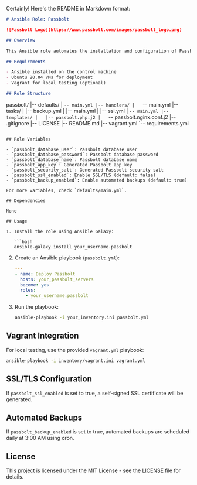 Certainly! Here's the README in Markdown format:

```markdown
# Ansible Role: Passbolt

![Passbolt Logo](https://www.passbolt.com/images/passbolt_logo.png)

## Overview

This Ansible role automates the installation and configuration of Passbolt, an open-source password manager, on Ubuntu 20.04 VMs. It is designed to ensure consistency and efficiency in setting up Passbolt across development and testing environments.

## Requirements

- Ansible installed on the control machine
- Ubuntu 20.04 VMs for deployment
- Vagrant for local testing (optional)

## Role Structure

```
passbolt/
|-- defaults/
|   `-- main.yml
|-- handlers/
|   `-- main.yml
|-- tasks/
|   |-- backup.yml
|   |-- main.yml
|   |-- ssl.yml
|   `-- main.yml
|-- templates/
|   |-- passbolt.php.j2
|   `-- passbolt.nginx.conf.j2
|-- .gitignore
|-- LICENSE
|-- README.md
|-- vagrant.yml
`-- requirements.yml
```

## Role Variables

- `passbolt_database_user`: Passbolt database user
- `passbolt_database_password`: Passbolt database password
- `passbolt_database_name`: Passbolt database name
- `passbolt_app_key`: Generated Passbolt app key
- `passbolt_security_salt`: Generated Passbolt security salt
- `passbolt_ssl_enabled`: Enable SSL/TLS (default: false)
- `passbolt_backup_enabled`: Enable automated backups (default: true)

For more variables, check `defaults/main.yml`.

## Dependencies

None

## Usage

1. Install the role using Ansible Galaxy:

   ```bash
   ansible-galaxy install your_username.passbolt
   ```

2. Create an Ansible playbook (`passbolt.yml`):

   ```yaml
   ---
   - name: Deploy Passbolt
     hosts: your_passbolt_servers
     become: yes
     roles:
       - your_username.passbolt
   ```

3. Run the playbook:

   ```bash
   ansible-playbook -i your_inventory.ini passbolt.yml
   ```

## Vagrant Integration

For local testing, use the provided `vagrant.yml` playbook:

```bash
ansible-playbook -i inventory/vagrant.ini vagrant.yml
```

## SSL/TLS Configuration

If `passbolt_ssl_enabled` is set to true, a self-signed SSL certificate will be generated.

## Automated Backups

If `passbolt_backup_enabled` is set to true, automated backups are scheduled daily at 3:00 AM using cron.

## License

This project is licensed under the MIT License - see the [LICENSE](LICENSE) file for details.
```